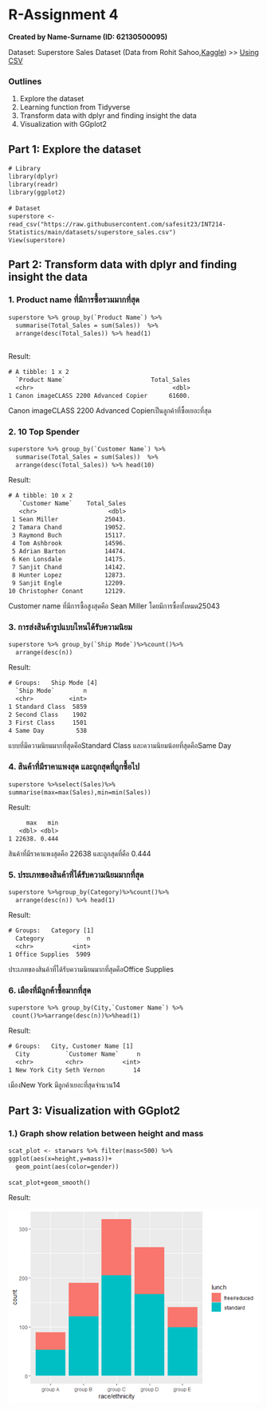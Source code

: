 # R-Assignment 4

**Created by Name-Surname (ID: 62130500095)**

Dataset: Superstore Sales Dataset (Data from Rohit Sahoo,[Kaggle](https://www.kaggle.com/rohitsahoo/sales-forecasting)) >> [Using CSV](https://raw.githubusercontent.com/safesit23/INT214-Statistics/main/datasets/superstore_sales.csv)


### Outlines
1. Explore the dataset
2. Learning function from Tidyverse
3. Transform data with dplyr and finding insight the data
4. Visualization with GGplot2

## Part 1: Explore the dataset

```
# Library
library(dplyr)
library(readr)
library(ggplot2)

# Dataset
superstore <- read_csv("https://raw.githubusercontent.com/safesit23/INT214-Statistics/main/datasets/superstore_sales.csv")
View(superstore)
```

## Part 2: Transform data with dplyr and finding insight the data

### 1. Product name ที่มีการซื้อรวมมากที่สุด
```
superstore %>% group_by(`Product Name`) %>%
  summarise(Total_Sales = sum(Sales))  %>%
  arrange(desc(Total_Sales)) %>% head(1)


```

Result:

```
# A tibble: 1 x 2
  `Product Name`                        Total_Sales
  <chr>                                       <dbl>
1 Canon imageCLASS 2200 Advanced Copier      61600.
```
Canon imageCLASS 2200 Advanced Copierเป็นลูกค้าที่ซื้อเยอะที่สุด

### 2. 10 Top Spender
```
superstore %>% group_by(`Customer Name`) %>%
  summarise(Total_Sales = sum(Sales))  %>%
  arrange(desc(Total_Sales)) %>% head(10)
```

Result:

```
# A tibble: 10 x 2
   `Customer Name`    Total_Sales
   <chr>                    <dbl>
 1 Sean Miller             25043.
 2 Tamara Chand            19052.
 3 Raymond Buch            15117.
 4 Tom Ashbrook            14596.
 5 Adrian Barton           14474.
 6 Ken Lonsdale            14175.
 7 Sanjit Chand            14142.
 8 Hunter Lopez            12873.
 9 Sanjit Engle            12209.
10 Christopher Conant      12129.
```
Customer name ที่มีการซื้อสูงสุดคือ Sean Miller โดยมีการซื้อทั้งหมด25043

### 3. การส่งสินค้ารูปแบบไหนได้รับความนิยม
```
superstore %>% group_by(`Ship Mode`)%>%count()%>%
  arrange(desc(n)) 

```

Result:

```
# Groups:   Ship Mode [4]
  `Ship Mode`        n
  <chr>          <int>
1 Standard Class  5859
2 Second Class    1902
3 First Class     1501
4 Same Day         538
```
แบบที่มีความนิยมมากที่สุดคือStandard Class และความนิยมน้อยที่สุดคือSame Day

### 4. สินค้าที่มีราคาแพงสุด และถูกสุดที่ถูกซื้อไป
```
superstore %>%select(Sales)%>%
summarise(max=max(Sales),min=min(Sales))

```

Result:

```
     max   min
   <dbl> <dbl>
1 22638. 0.444
```
สินค้าที่มีราคาแพงสุดคือ 22638 และถูกสุดที่คือ 0.444

### 5. ประเภทของสินค้าที่ได้รับความนิยมมากที่สุด
```
superstore %>%group_by(Category)%>%count()%>%
  arrange(desc(n)) %>% head(1)
```

Result:

```
# Groups:   Category [1]
  Category            n
  <chr>           <int>
1 Office Supplies  5909
```
ประเภทของสินค้าที่ได้รับความนิยมมากที่สุดคือOffice Supplies

### 6. เมืองที่มีลูกค้าซื้อมากที่สุด
```
superstore %>% group_by(City,`Customer Name`) %>%
 count()%>%arrange(desc(n))%>%head(1)

```

Result:

```
# Groups:   City, Customer Name [1]
  City          `Customer Name`     n
  <chr>         <chr>           <int>
1 New York City Seth Vernon        14
```
เมืองNew York มีลูกค้าเยอะที่สุดจำนวน14

## Part 3: Visualization with GGplot2
### 1.) Graph show relation between height and mass
```
scat_plot <- starwars %>% filter(mass<500) %>% ggplot(aes(x=height,y=mass))+
  geom_point(aes(color=gender))

scat_plot+geom_smooth()
```
Result:

![Graph 1](graph1.png)